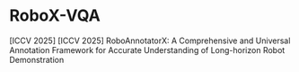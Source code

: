 # RoboX-VQA
[ICCV 2025] [ICCV 2025] RoboAnnotatorX: A Comprehensive and Universal Annotation Framework for Accurate Understanding of Long-horizon Robot Demonstration
